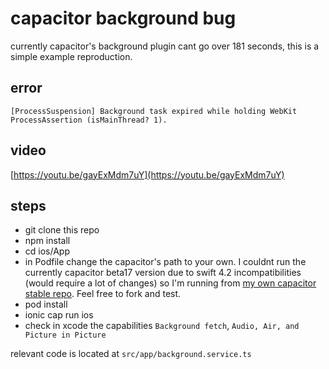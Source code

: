 # capacitor background bug

currently capacitor's background plugin cant go over 181 seconds, this is a simple example reproduction.

## error

```
[ProcessSuspension] Background task expired while holding WebKit ProcessAssertion (isMainThread? 1).
```

## video

[https://youtu.be/gayExMdm7uY](https://youtu.be/gayExMdm7uY)

## steps

- git clone this repo
- npm install
- cd ios/App
- in Podfile change the capacitor's path to your own. I couldnt run the currently capacitor beta17 version due to swift 4.2 incompatibilities (would require a lot of changes) so I'm running from [my own capacitor stable repo](https://github.com/stewwan/capacitor-stable). Feel free to fork and test.
- pod install
- ionic cap run ios
- check in xcode the capabilities `Background fetch`, `Audio, Air, and Picture in Picture`

relevant code is located at `src/app/background.service.ts`
